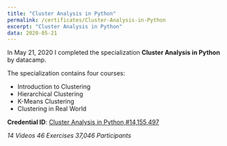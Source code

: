 ```yaml
---
title: "Cluster Analysis in Python"
permalink: /certificates/Cluster-Analysis-in-Python
excerpt: "Cluster Analysis in Python"
data: 2020-05-21
---
```


In May 21, 2020 I completed the specialization **Cluster Analysis in Python** by datacamp.

The specialization contains four courses:
* Introduction to Clustering
* Hierarchical Clustering
* K-Means Clustering
* Clustering in Real World

**Credential ID**: [Cluster Analysis in Python,#14,155,497](https://www.datacamp.com/statement-of-accomplishment/course/e5173db0e31bc538b805034d5844603f98818491)

*14 Videos
46 Exercises
37,046 Participants*
